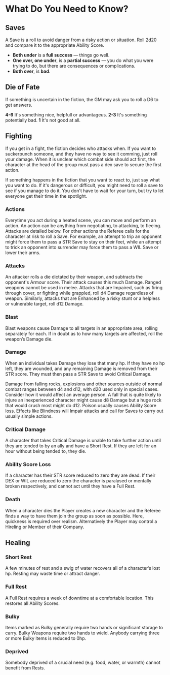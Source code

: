 # What Do You Need to Know?

## Saves

A Save is a roll to avoid danger from a risky action or situation. 
Roll 2d20 and compare it to the appropriate Ability Score.

- __Both under__ is a __full success__ — things go well.
- __One over, one under__, is a __partial success__ — you do what you were trying to do, but there are consequences or complications.
- __Both over__, is __bad__. 

## Die of Fate

If something is uncertain in the fiction, the GM may ask you to roll a D6 to get answers.

__4-6__ It's something nice, helpfull or advantageus.
__2-3__ It's something potentially bad.
__1__   It's not good at all.

## Fighting

If you get in a fight, the fiction decides who attacks when. If you want to suckerpunch someone, and they have no way to see it comming, just roll your damage. When it is unclear which combat side should act first, the character at the head of the group must pass a dex save to secure the first action.

If something happens in the fiction that you want to react to, just say what you want to do. If it's dangerous or difficult, you might need to roll a save to see if you manage to do it. You don't have to wait for your turn, but try to let everyone get their time in the spotlight.

### Actions

Everytime you act during a heated scene, you can move and perform an action. An action can be anything from negotiating, to attacking, to fleeing. Attacks are detailed below. For other actions the Referee calls for the character at risk to roll a Save. For example, an attempt to trip an opponent might force them to pass a STR Save to stay on their feet, while an attempt to trick an opponent into surrender may force them to pass a WIL Save or lower their arms. 

### Attacks

An attacker rolls a die dictated by their weapon, and subtracts the opponent's Armour score. Their attack causes this much Damage. Ranged weapons cannot be used in melee.
Attacks that are Impaired, such as firing through cover, or fighting while grappled, roll d4 Damage regardless of weapon. Similarly, attacks that are Enhanced by a risky stunt or a helpless or vulnerable target, roll d12 Damage. 

### Blast

Blast weapons cause Damage to all targets in an appropriate area, rolling separately for each. If in doubt as to how many targets are affected, roll the weapon’s Damage die.

### Damage

When an individual takes Damage they lose that many hp. If they have no hp left, they are wounded, and any remaining Damage is removed from their STR score. They must then pass a STR Save to avoid Critical Damage. 

Damage from falling rocks, explosions and other sources outside of normal combat ranges between d4 and d12, with d20 used only in special cases. Consider how it would affect an average person. A fall that is quite likely to injure an inexperienced character might cause d8 Damage but a huge rock that would crush most might do d12. Poison usually causes Ability Score loss. Effects like Blindness will Impair attacks and call for Saves to carry out usually simple actions. 

### Critical Damage

A character that takes Critical Damage is unable to take further action until they are tended to by an ally and have a Short Rest. If they are left for an hour without being tended to, they die. 

### Ability Score Loss

If a character has their STR score reduced to zero they are dead. If their DEX or WIL are reduced to zero the character is paralysed or mentally broken respectively, and cannot act until they have a Full Rest. 

### Death 

When a character dies the Player creates a new character and the Referee finds a way to have them join the group as soon as possible. Here, quickness is required over realism. Alternatively the Player may control a Hireling or Member of their Company.

## Healing 

### Short Rest

A few minutes of rest and a swig of water recovers all of a character’s lost hp. Resting may waste time or attract danger. 

### Full Rest

A Full Rest requires a week of downtime at a comfortable location. This restores all Ability Scores.

### Bulky

Items marked as Bulky generally require two hands or significant storage to carry. Bulky Weapons require two hands to wield. Anybody carrying three or more Bulky items is reduced to 0hp.

### Deprived

Somebody deprived of a crucial need (e.g. food, water, or warmth) cannot benefit from Rests.



